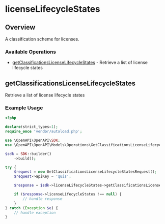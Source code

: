 # licenseLifecycleStates

## Overview

A classification scheme for licenses.


### Available Operations

* [getClassificationsLicenseLifecycleStates](#getclassificationslicenselifecyclestates) - Retrieve a list of license lifecycle states

## getClassificationsLicenseLifecycleStates

Retrieve a list of license lifecycle states

### Example Usage

```php
<?php

declare(strict_types=1);
require_once 'vendor/autoload.php';

use \OpenAPI\OpenAPI\SDK;
use \OpenAPI\OpenAPI\Models\Operations\GetClassificationsLicenseLifecycleStatesRequest;

$sdk = SDK::builder()
    ->build();

try {
    $request = new GetClassificationsLicenseLifecycleStatesRequest();
    $request->apiKey = 'quis';

    $response = $sdk->licenseLifecycleStates->getClassificationsLicenseLifecycleStates($request);

    if ($response->licenseLifecycleStates !== null) {
        // handle response
    }
} catch (Exception $e) {
    // handle exception
}
```
